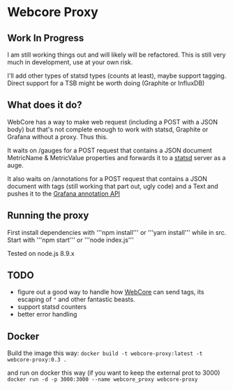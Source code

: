 # Webcore Proxy

## Work In Progress

I am still working things out and will likely will be refactored. This is still very much in development, use at your own risk.

I'll add other types of statsd types (counts at least), maybe support tagging. Direct support for a TSB might be worth doing (Graphite or InfluxDB)

## What does it do?

WebCore has a way to make web request (including a POST with a JSON body) but that's not complete enough to work with statsd, Graphite or Grafana without a proxy. Thus this.

It waits on /gauges for a POST request that contains a JSON document MetricName & MetricValue properties and forwards it to a [statsd](https://github.com/etsy/statsd) server as a auge.

It also waits on /annotations for a POST request that contains a JSON document with tags (still working that part out, ugly code) and a Text and pushes it to the [Grafana annotation API](http://docs.grafana.org/http_api/annotations/#create-annotation)

## Running the proxy

First install dependencies with '''npm install''' or '''yarn install''' while in src. Start with '''npm start''' or '''node index.js'''

Tested on node.js 8.9.x

## TODO
* figure out a good way to handle how [WebCore](https://github.com/ady624/webCoRE) can send tags, its escaping of ```"``` and other fantastic beasts.
* support statsd counters
* better error handling

## Docker

Build the image this way:
```docker build -t webcore-proxy:latest -t webcore-proxy:0.3 .```

and run on docker this way (if you want to keep the external prot to 3000)
```docker run -d -p 3000:3000 --name webcore_proxy webcore-proxy```